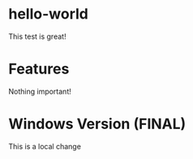 # hello-world
This test is great!

# Features
Nothing important!

# Windows Version (FINAL)
This is a local change